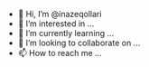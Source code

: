 - 👋 Hi, I’m @inazeqollari
- 👀 I’m interested in ...
- 🌱 I’m currently learning ...
- 💞️ I’m looking to collaborate on ...
- 📫 How to reach me ...

<!---
inazeqollari/inazeqollari is a ✨ special ✨ repository because its `README.md` (this file) appears on your GitHub profile.
You can click the Preview link to take a look at your changes.
--->
